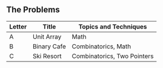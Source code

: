 ## The Problems

|  Letter | Title                     | Topics and Techniques                          |
|---------|---------------------------|-----------------------------|
|  A | Unit Array           | Math                   |
|  B | Binary Cafe              | Combinatorics, Math                     |
|  C | Ski Resort        | Combinatorics, Two Pointers                    |
